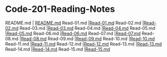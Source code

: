 # Code-201-Reading-Notes

README.md | [README.md](https://mahmoud-m-hamdan.github.io/Reading-notes/)
Read-01.md |[Read-01.md](https://mahmoud-m-hamdan.github.io/Reading-notes/Read-01)
Read-02.md |[Read-02.md](https://mahmoud-m-hamdan.github.io/Reading-notes/Read-02)
Read-03.md |[Read-03.md](https://mahmoud-m-hamdan.github.io/Reading-notes/Read-03)
Read-04.md |[Read-04.md](https://mahmoud-m-hamdan.github.io/Reading-notes/Read-04)
Read-05.md |[Read-05.md](https://mahmoud-m-hamdan.github.io/Reading-notes/Read-05)
Read-06.md |[Read-06.md](https://mahmoud-m-hamdan.github.io/Reading-notes/Read-06)
Read-07.md |[Read-07.md](https://mahmoud-m-hamdan.github.io/Reading-notes/Read-07)
Read-08.md |[Read-08.md](https://mahmoud-m-hamdan.github.io/Reading-notes/Read-07)
Read-09.md |[Read-09.md](https://mahmoud-m-hamdan.github.io/Reading-notes/Read-01)
Read-10.md |[Read-10.md](https://mahmoud-m-hamdan.github.io/Reading-notes/Read-02)
Read-11.md |[Read-11.md](https://mahmoud-m-hamdan.github.io/Reading-notes/Read-03)
Read-12.md |[Read-12.md](https://mahmoud-m-hamdan.github.io/Reading-notes/Read-04)
Read-13.md |[Read-13.md](https://mahmoud-m-hamdan.github.io/Reading-notes/Read-05)
Read-14.md |[Read-14.md](https://mahmoud-m-hamdan.github.io/Reading-notes/Read-06)
Read-15.md |[Read-15.md](https://mahmoud-m-hamdan.github.io/Reading-notes/Read-07)


